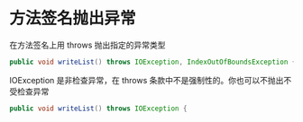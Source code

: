 # 方法签名抛出异常

在方法签名上用 throws 抛出指定的异常类型
```java
public void writeList() throws IOException, IndexOutOfBoundsException {
```
IOException 是非检查异常，在 throws 条款中不是强制性的。你也可以不抛出不受检查异常
```java
public void writeList() throws IOException {
```